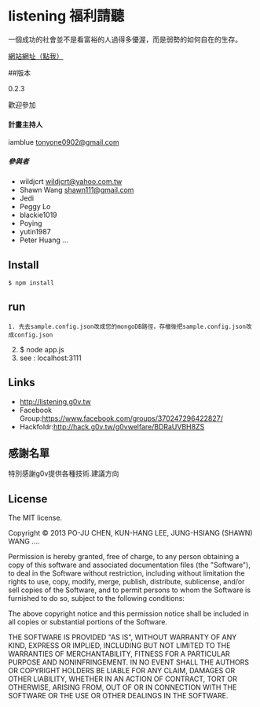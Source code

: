 # listening 福利請聽

一個成功的社會並不是看富裕的人過得多優渥，而是弱勢的如何自在的生存。

[網站網址（點我）](http://listening.g0v.tw)

##版本

0.2.3

歡迎參加

#### 計畫主持人
iamblue <tonyone0902@gmail.com>

##### 參與者

* wildjcrt <wildjcrt@yahoo.com.tw>
* Shawn Wang <shawn111@gmail.com>
* Jedi 
* Peggy Lo
* blackie1019
* Poying
* yutin1987
* Peter Huang
...

## Install

    $ npm install

## run
	
	1. 先去sample.config.json改成您的mongoDB路徑，存檔後把sample.config.json改成config.json
  2. $ node app.js
  3. see : localhost:3111

## Links

* http://listening.g0v.tw
* Facebook Group:https://www.facebook.com/groups/370247296422827/
* Hackfoldr:http://hack.g0v.tw/g0vwelfare/BDRaUVBH8ZS 

## 感謝名單

特別感謝g0v提供各種技術.建議方向

## License

The MIT license.

Copyright &copy; 2013 PO-JU CHEN, KUN-HANG LEE, JUNG-HSIANG (SHAWN) WANG  ....

Permission is hereby granted, free of charge, to any person obtaining a copy of
this software and associated documentation files (the "Software"), to deal in
the Software without restriction, including without limitation the rights to
use, copy, modify, merge, publish, distribute, sublicense, and/or sell copies
of the Software, and to permit persons to whom the Software is furnished to do
so, subject to the following conditions:

The above copyright notice and this permission notice shall be included in all
copies or substantial portions of the Software.

THE SOFTWARE IS PROVIDED "AS IS", WITHOUT WARRANTY OF ANY KIND, EXPRESS OR
IMPLIED, INCLUDING BUT NOT LIMITED TO THE WARRANTIES OF MERCHANTABILITY,
FITNESS FOR A PARTICULAR PURPOSE AND NONINFRINGEMENT. IN NO EVENT SHALL THE
AUTHORS OR COPYRIGHT HOLDERS BE LIABLE FOR ANY CLAIM, DAMAGES OR OTHER
LIABILITY, WHETHER IN AN ACTION OF CONTRACT, TORT OR OTHERWISE, ARISING FROM,
OUT OF OR IN CONNECTION WITH THE SOFTWARE OR THE USE OR OTHER DEALINGS IN THE
SOFTWARE.